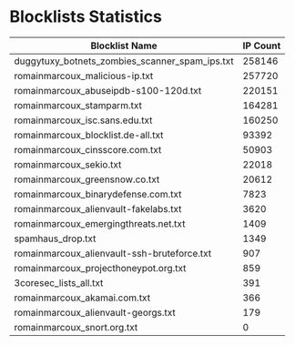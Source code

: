 # Blocklists Statistics
| Blocklist Name | IP Count |
|----|----|
| duggytuxy_botnets_zombies_scanner_spam_ips.txt | 258146 |
| romainmarcoux_malicious-ip.txt | 257720 |
| romainmarcoux_abuseipdb-s100-120d.txt | 220151 |
| romainmarcoux_stamparm.txt | 164281 |
| romainmarcoux_isc.sans.edu.txt | 160250 |
| romainmarcoux_blocklist.de-all.txt | 93392 |
| romainmarcoux_cinsscore.com.txt | 50903 |
| romainmarcoux_sekio.txt | 22018 |
| romainmarcoux_greensnow.co.txt | 20612 |
| romainmarcoux_binarydefense.com.txt | 7823 |
| romainmarcoux_alienvault-fakelabs.txt | 3620 |
| romainmarcoux_emergingthreats.net.txt | 1409 |
| spamhaus_drop.txt | 1349 |
| romainmarcoux_alienvault-ssh-bruteforce.txt | 907 |
| romainmarcoux_projecthoneypot.org.txt | 859 |
| 3coresec_lists_all.txt | 391 |
| romainmarcoux_akamai.com.txt | 366 |
| romainmarcoux_alienvault-georgs.txt | 179 |
| romainmarcoux_snort.org.txt | 0 |
